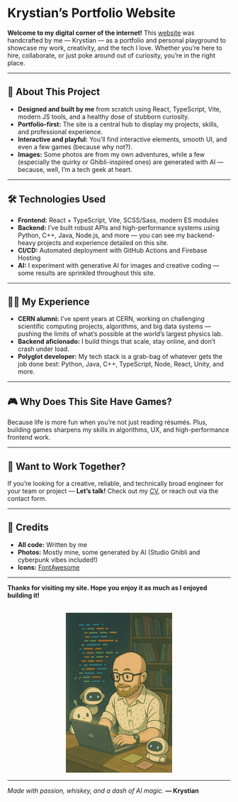 # Krystian’s Portfolio Website

**Welcome to my digital corner of the internet!**
This [website](https://www.sudokrystian.com) was handcrafted by me — Krystian — as a portfolio and personal playground to showcase my work, creativity, and the tech I love. Whether you’re here to hire, collaborate, or just poke around out of curiosity, you’re in the right place.

---

## 🚀 About This Project

* **Designed and built by me** from scratch using React, TypeScript, Vite, modern JS tools, and a healthy dose of stubborn curiosity.
* **Portfolio-first:** The site is a central hub to display my projects, skills, and professional experience.
* **Interactive and playful:** You’ll find interactive elements, smooth UI, and even a few games (because why not?).
* **Images:** Some photos are from my own adventures, while a few (especially the quirky or Ghibli-inspired ones) are generated with AI — because, well, I’m a tech geek at heart.

---

## 🛠️ Technologies Used

* **Frontend:** React + TypeScript, Vite, SCSS/Sass, modern ES modules
* **Backend:** I’ve built robust APIs and high-performance systems using Python, C++, Java, Node.js, and more — you can see my backend-heavy projects and experience detailed on this site.
* **CI/CD:** Automated deployment with GitHub Actions and Firebase Hosting
* **AI:** I experiment with generative AI for images and creative coding — some results are sprinkled throughout this site.

---

## 👨‍🔬 My Experience

* **CERN alumni:** I’ve spent years at CERN, working on challenging scientific computing projects, algorithms, and big data systems — pushing the limits of what’s possible at the world’s largest physics lab.
* **Backend aficionado:** I build things that scale, stay online, and don’t crash under load.
* **Polyglot developer:** My tech stack is a grab-bag of whatever gets the job done best: Python, Java, C++, TypeScript, Node, React, Unity, and more.

---

## 🎮 Why Does This Site Have Games?

Because life is more fun when you’re not just reading résumés.
Plus, building games sharpens my skills in algorithms, UX, and high-performance frontend work.

---

## 🤝 Want to Work Together?

If you’re looking for a creative, reliable, and technically broad engineer for your team or project —
**Let’s talk!**
Check out my [CV](src/assets/documents/CV.pdf), or reach out via the contact form.

---

## 📸 Credits

* **All code:** Written by me
* **Photos:** Mostly mine, some generated by AI (Studio Ghibli and cyberpunk vibes included!)
* **Icons:** [FontAwesome](https://fontawesome.com/)

---

**Thanks for visiting my site. Hope you enjoy it as much as I enjoyed building it!**

<br>
<div align="center">
  <img src="src/assets/my_pictures/new/ghibli.png" alt="Krystian meditating, Ghibli style" width="240"/>
</div>

---

*Made with passion, whiskey, and a dash of AI magic.*
**— Krystian**


